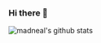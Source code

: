 ### Hi there 👋

 ![madneal's github stats](https://github-readme-stats.vercel.app/api?username=q779247257&show_icons=true&theme=radical)  

<!--
**q779247257/q779247257** is a ✨ _special_ ✨ repository because its `README.md` (this file) appears on your GitHub profile.

Here are some ideas to get you started:

- 🔭 我目前是一名Java开发人员
- 🔭I am currently a java developer

- 🌱 一名95后新人开发人员（也不年轻了）
- 🌱 A  post-95 developer

- 👯 我喜欢写一些创造性的代码
- 👯 I like to write creative code

- 📫 如何联系到我 : QQ：779247257
- 📫 How to reach me: QQ：779247257

- 😄 Pronouns: Java Python PHP
- ⚡ Fun fact: Want to be a real developer
-->
